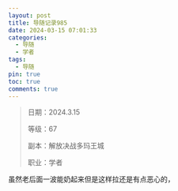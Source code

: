 ```yaml
---
layout: post
title: 导随记录985
date: 2024-03-15 07:01:33
categories:
  - 导随
  - 学者
tags:
  - 导随
pin: true
toc: true
comments: true
---
```

> 日期：2024.3.15
>
> 等级：67
>
> 副本：解放决战多玛王城
>
> 职业：学者

虽然老后面一波能奶起来但是这样拉还是有点恶心的，